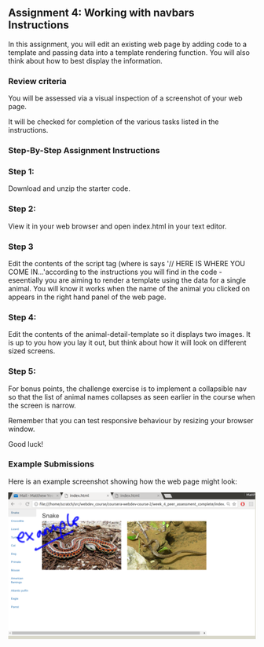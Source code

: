 ## Assignment 4: Working with navbars Instructions

In this assignment, you will edit an existing web page by adding code to a template and passing data into a template rendering function. You will also think about how to best display the information. 

### Review criteria

You will be assessed via a visual inspection of a screenshot of your web page. 

It will be checked for completion of the various tasks listed in the instructions. 

### Step-By-Step Assignment Instructions

### Step 1:

Download and unzip the starter code.

### Step 2:

View it in your web browser and open index.html in your text editor.
    
### Step 3

Edit the contents of the script tag (where is says '// HERE IS WHERE YOU COME IN...'according to the instructions you will find in the code - eseentially you are aiming to render a template using the data for a single animal. You will know it works when the name of the animal you clicked on appears in the right hand panel of the web page.

### Step 4:

Edit the contents of the animal-detail-template so it displays two images. It is up to you how you lay it out, but think about how it will look on different sized screens. 

### Step 5:

For bonus points, the challenge exercise is to implement a collapsible nav so that the list of animal names collapses as seen earlier in the course when the screen is narrow. 

Remember that you can test responsive behaviour by resizing your browser window. 

Good luck! 

### Example Submissions

Here is an example screenshot showing how the web page might look:

![task1_2](images/example_1.png)